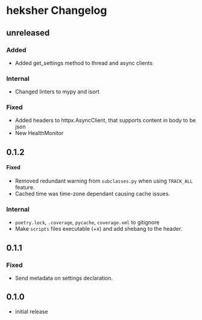 # heksher Changelog
## unreleased
### Added
* Added get_settings method to thread and async clients
### Internal
* Changed linters to mypy and isort
### Fixed
* Added headers to httpx.AsyncClient, that supports content in body to be json
* New HealthMonitor
## 0.1.2
#### Fixed
* Removed redundant warning from `subclasses.py` when using `TRACK_ALL` feature.
* Cached time was time-zone dependant causing cache issues.
### Internal
* `poetry.lock`, `.coverage`, `pycache`, `coverage.xml` to gitignore
* Make `scripts` files executable (+x) and add shebang to the header.
## 0.1.1
### Fixed
* Send metadata on settings declaration.
## 0.1.0
* initial release
